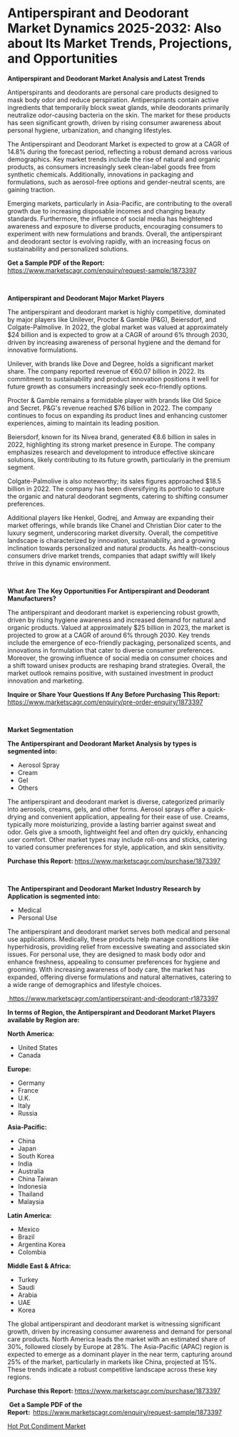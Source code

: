 <p><h1>Antiperspirant and Deodorant Market Dynamics 2025-2032: Also about Its Market Trends, Projections, and Opportunities</h1></p><p><strong>Antiperspirant and Deodorant Market Analysis and Latest Trends</strong></p>
<p><p>Antiperspirants and deodorants are personal care products designed to mask body odor and reduce perspiration. Antiperspirants contain active ingredients that temporarily block sweat glands, while deodorants primarily neutralize odor-causing bacteria on the skin. The market for these products has seen significant growth, driven by rising consumer awareness about personal hygiene, urbanization, and changing lifestyles. </p><p>The Antiperspirant and Deodorant Market is expected to grow at a CAGR of 14.8% during the forecast period, reflecting a robust demand across various demographics. Key market trends include the rise of natural and organic products, as consumers increasingly seek clean-label goods free from synthetic chemicals. Additionally, innovations in packaging and formulations, such as aerosol-free options and gender-neutral scents, are gaining traction. </p><p>Emerging markets, particularly in Asia-Pacific, are contributing to the overall growth due to increasing disposable incomes and changing beauty standards. Furthermore, the influence of social media has heightened awareness and exposure to diverse products, encouraging consumers to experiment with new formulations and brands. Overall, the antiperspirant and deodorant sector is evolving rapidly, with an increasing focus on sustainability and personalized solutions.</p></p>
<p><strong>Get a Sample PDF of the Report:&nbsp;</strong> <a href="https://www.marketscagr.com/enquiry/request-sample/1873397?utm_campaign=2202&utm_medium=2&utm_source=Github&utm_content=ia&utm_term=05022025&utm_id=antiperspirant-and-deodorant">https://www.marketscagr.com/enquiry/request-sample/1873397</a></p>
<p>&nbsp;</p>
<p><strong>Antiperspirant and Deodorant Major Market Players</strong></p>
<p><p>The antiperspirant and deodorant market is highly competitive, dominated by major players like Unilever, Procter & Gamble (P&G), Beiersdorf, and Colgate-Palmolive. In 2022, the global market was valued at approximately $24 billion and is expected to grow at a CAGR of around 6% through 2030, driven by increasing awareness of personal hygiene and the demand for innovative formulations.</p><p>Unilever, with brands like Dove and Degree, holds a significant market share. The company reported revenue of €60.07 billion in 2022. Its commitment to sustainability and product innovation positions it well for future growth as consumers increasingly seek eco-friendly options.</p><p>Procter & Gamble remains a formidable player with brands like Old Spice and Secret. P&G's revenue reached $76 billion in 2022. The company continues to focus on expanding its product lines and enhancing customer experiences, aiming to maintain its leading position.</p><p>Beiersdorf, known for its Nivea brand, generated €8.6 billion in sales in 2022, highlighting its strong market presence in Europe. The company emphasizes research and development to introduce effective skincare solutions, likely contributing to its future growth, particularly in the premium segment.</p><p>Colgate-Palmolive is also noteworthy; its sales figures approached $18.5 billion in 2022. The company has been diversifying its portfolio to capture the organic and natural deodorant segments, catering to shifting consumer preferences.</p><p>Additional players like Henkel, Godrej, and Amway are expanding their market offerings, while brands like Chanel and Christian Dior cater to the luxury segment, underscoring market diversity. Overall, the competitive landscape is characterized by innovation, sustainability, and a growing inclination towards personalized and natural products. As health-conscious consumers drive market trends, companies that adapt swiftly will likely thrive in this dynamic environment.</p></p>
<p>&nbsp;</p>
<p><strong>What Are The Key Opportunities For Antiperspirant and Deodorant Manufacturers?</strong></p>
<p><p>The antiperspirant and deodorant market is experiencing robust growth, driven by rising hygiene awareness and increased demand for natural and organic products. Valued at approximately $25 billion in 2023, the market is projected to grow at a CAGR of around 6% through 2030. Key trends include the emergence of eco-friendly packaging, personalized scents, and innovations in formulation that cater to diverse consumer preferences. Moreover, the growing influence of social media on consumer choices and a shift toward unisex products are reshaping brand strategies. Overall, the market outlook remains positive, with sustained investment in product innovation and marketing.</p></p>
<p><strong>Inquire or Share Your Questions If Any Before Purchasing This Report:</strong> <a href="https://www.marketscagr.com/enquiry/pre-order-enquiry/1873397?utm_campaign=2202&utm_medium=2&utm_source=Github&utm_content=ia&utm_term=05022025&utm_id=antiperspirant-and-deodorant">https://www.marketscagr.com/enquiry/pre-order-enquiry/1873397</a></p>
<p>&nbsp;</p>
<p><strong>Market Segmentation</strong></p>
<p><strong>The Antiperspirant and Deodorant Market Analysis by types is segmented into:</strong></p>
<p><ul><li>Aerosol Spray</li><li>Cream</li><li>Gel</li><li>Others</li></ul></p>
<p><p>The antiperspirant and deodorant market is diverse, categorized primarily into aerosols, creams, gels, and other forms. Aerosol sprays offer a quick-drying and convenient application, appealing for their ease of use. Creams, typically more moisturizing, provide a lasting barrier against sweat and odor. Gels give a smooth, lightweight feel and often dry quickly, enhancing user comfort. Other market types may include roll-ons and sticks, catering to varied consumer preferences for style, application, and skin sensitivity.</p></p>
<p><strong>Purchase this Report:&nbsp;</strong><a href="https://www.marketscagr.com/purchase/1873397?utm_campaign=2202&utm_medium=2&utm_source=Github&utm_content=ia&utm_term=05022025&utm_id=antiperspirant-and-deodorant">https://www.marketscagr.com/purchase/1873397</a></p>
<p>&nbsp;</p>
<p><strong>The Antiperspirant and Deodorant Market Industry Research by Application is segmented into:</strong></p>
<p><ul><li>Medical</li><li>Personal Use</li></ul></p>
<p><p>The antiperspirant and deodorant market serves both medical and personal use applications. Medically, these products help manage conditions like hyperhidrosis, providing relief from excessive sweating and associated skin issues. For personal use, they are designed to mask body odor and enhance freshness, appealing to consumer preferences for hygiene and grooming. With increasing awareness of body care, the market has expanded, offering diverse formulations and natural alternatives, catering to a wide range of demographics and lifestyle choices.</p></p>
<p><a href="https://www.marketscagr.com/antiperspirant-and-deodorant-r1873397?utm_campaign=2202&utm_medium=2&utm_source=Github&utm_content=ia&utm_term=05022025&utm_id=antiperspirant-and-deodorant">&nbsp;https://www.marketscagr.com/antiperspirant-and-deodorant-r1873397</a></p>
<p><strong>In terms of Region, the Antiperspirant and Deodorant Market Players available by Region are:</strong></p>
<p>
    <p> <strong> North America: </strong>
        <ul>
            <li>United States</li>
            <li>Canada</li>
        </ul>
        </p> 
    <p> <strong> Europe: </strong>
        <ul>
            <li>Germany</li>
            <li>France</li>
            <li>U.K.</li>
            <li>Italy</li>
            <li>Russia</li>
        </ul>
        </p> 
    <p> <strong> Asia-Pacific: </strong>
        <ul>
            <li>China</li>
            <li>Japan</li>
            <li>South Korea</li>
            <li>India</li>
            <li>Australia</li>
            <li>China Taiwan</li>
            <li>Indonesia</li>
            <li>Thailand</li>
            <li>Malaysia</li>
        </ul>
        </p> 
    <p> <strong> Latin America: </strong>
        <ul>
            <li>Mexico</li>
            <li>Brazil</li>
            <li>Argentina Korea</li>
            <li>Colombia</li>
        </ul>
        </p> 
    <p> <strong> Middle East & Africa: </strong>
        <ul>
            <li>Turkey</li>
            <li>Saudi</li>
            <li>Arabia</li>
            <li>UAE</li>
            <li>Korea</li>
        </ul>
    </p>
    </p>
<p><p>The global antiperspirant and deodorant market is witnessing significant growth, driven by increasing consumer awareness and demand for personal care products. North America leads the market with an estimated share of 30%, followed closely by Europe at 28%. The Asia-Pacific (APAC) region is expected to emerge as a dominant player in the near term, capturing around 25% of the market, particularly in markets like China, projected at 15%. These trends indicate a robust competitive landscape across these key regions.</p></p>
<p><strong>Purchase this Report: </strong><a href="https://www.marketscagr.com/purchase/1873397?utm_campaign=2202&utm_medium=2&utm_source=Github&utm_content=ia&utm_term=05022025&utm_id=antiperspirant-and-deodorant">https://www.marketscagr.com/purchase/1873397</a></p>
<p>&nbsp;<strong>Get a Sample PDF of the Report:&nbsp;&nbsp;</strong><a href="https://www.marketscagr.com/enquiry/request-sample/1873397?utm_campaign=2202&utm_medium=2&utm_source=Github&utm_content=ia&utm_term=05022025&utm_id=antiperspirant-and-deodorant">https://www.marketscagr.com/enquiry/request-sample/1873397</a></p>
<p><strong></strong></p>
<p><p><a href="https://github.com/hammelximalschid/Market-Research-Report-List-1/blob/main/hot-pot-condiment-market.md?utm_campaign=2202&utm_medium=2&utm_source=Github&utm_content=ia&utm_term=05022025&utm_id=antiperspirant-and-deodorant">Hot Pot Condiment Market</a></p></p>